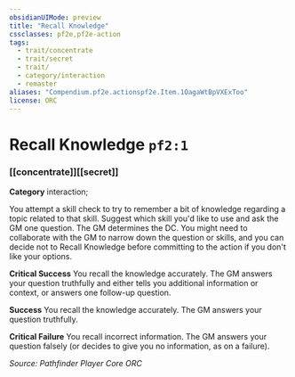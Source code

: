```yaml
---
obsidianUIMode: preview
title: "Recall Knowledge"
cssclasses: pf2e,pf2e-action
tags:
  - trait/concentrate
  - trait/secret
  - trait/
  - category/interaction
  - remaster
aliases: "Compendium.pf2e.actionspf2e.Item.1OagaWtBpVXExToo"
license: ORC
---
```

# Recall Knowledge `pf2:1`

### [[concentrate]][[secret]]

**Category** interaction; 




You attempt a skill check to try to remember a bit of knowledge regarding a topic related to that skill. Suggest which skill you'd like to use and ask the GM one question. The GM determines the DC. You might need to collaborate with the GM to narrow down the question or skills, and you can decide not to Recall Knowledge before committing to the action if you don't like your options.

**Critical Success** You recall the knowledge accurately. The GM answers your question truthfully and either tells you additional information or context, or answers one follow-up question.

**Success** You recall the knowledge accurately. The GM answers your question truthfully.

**Critical Failure** You recall incorrect information. The GM answers your question falsely (or decides to give you no information, as on a failure).

*Source: Pathfinder Player Core*
*ORC*
